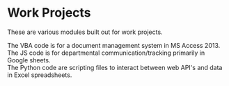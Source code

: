 # Work Projects
These are various modules built out for work projects.

The VBA code is for a document management system in MS Access 2013. <br />
The JS code is for departmental communication/tracking primarily in Google sheets.<br />
The Python code are scripting files to interact between web API's and data in Excel spreadsheets.
